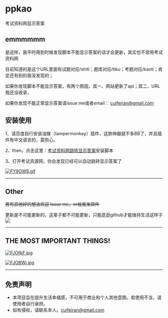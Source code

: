 # ppkao
考试资料网显示答案
## emmmmmm
是这样，我平时用到时候发现脚本不能显示答案的话才会更新，其实也不常用考试资料网

目前知道的是这个URL里面有试题对应/shiti；题库对应/tiku；考题对应/kaoti；肯定还有别的我没发现的；

如果你发现脚本不能显示答案，有两个原因，其一、网站更新了api；其二、URL我还没收录，

如果你发现不能正常显示答案请issue me或者email： cuifeiran@gmail.com


## 安装使用
1、请百度自行安装油猴（tampermonkey）插件，这款神器就不多BB了，并且插件有中文语言的，莫担心。

2、then，点击这里：[考试资料网跳转显示答案](https://greasyfork.org/zh-CN/scripts/375373-考试资料网跳转显示答案)安装脚本

3、打开考试资源网，你会发现已经可以自动跳转显示答案了

[![FY9OW8.gif](https://s1.ax1x.com/2018/12/11/FY9OW8.gif)](https://imgchr.com/i/FY9OW8)

---
## Other

~~若有其他好的想法欢迎 Issue me，or给我发邮件~~

更新是不可能更新的，这辈子都不可能更新，只能逛逛github才能维持生活这样子![](https://wx3.sinaimg.cn/mw690/b13f6d6cgy1fc3a1kimfxj201v01xjr6.jpg)

---
## THE MOST IMPORTANT THINGS!

[![FJOfkF.jpg](https://s1.ax1x.com/2018/12/11/FJOfkF.jpg)](https://imgchr.com/i/FJOfkF)

[![FJOBWj.jpg](https://s1.ax1x.com/2018/12/11/FJOBWj.jpg)](https://imgchr.com/i/FJOBWj)

---
## 免责声明
* 本项目旨在提升生活幸福感，不可用于商业和个人其他意图。若使用不当，请使用者自行承担。
* 如有侵权，请联系本人。cuifeiran@gmail.com
